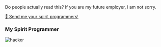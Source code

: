 Do people actually read this? If you are my future employer, I am not sorry.


[💌 Send me your spirit programmers!](mailto:lunde@adobe.com?subject=%20Spirit%20Programmer)

### My Spirit Programmer
![hacker](https://github.com/joe-tripodi/joe-tripodi/assets/15014598/9d38caaa-d690-4656-a019-d3baeb746a4f)
